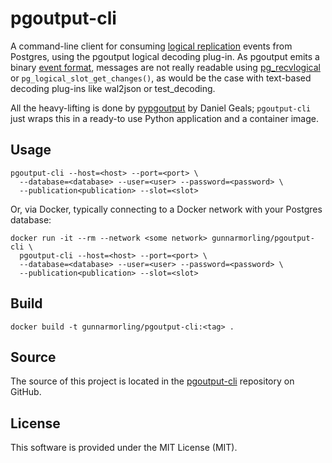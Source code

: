 # pgoutput-cli

A command-line client for consuming [logical replication](https://www.postgresql.org/docs/current/protocol-logical-replication.html) events from Postgres, using the pgoutput logical decoding plug-in.
As pgoutput emits a binary [event format](https://www.postgresql.org/docs/current/protocol-logicalrep-message-formats.html), messages are not really readable using [pg_recvlogical](https://www.postgresql.org/docs/current/app-pgrecvlogical.html) or `pg_logical_slot_get_changes()`,
as would be the case with text-based decoding plug-ins like wal2json or test_decoding.

All the heavy-lifting is done by [pypgoutput](https://github.com/dgea005/pypgoutput) by Daniel Geals; `pgoutput-cli` just wraps this in a ready-to use Python application and a container image.

## Usage

```
pgoutput-cli --host=<host> --port=<port> \
  --database=<database> --user=<user> --password=<password> \
  --publication<publication> --slot=<slot>
```

Or, via Docker, typically connecting to a Docker network with your Postgres database:

```
docker run -it --rm --network <some network> gunnarmorling/pgoutput-cli \
  pgoutput-cli --host=<host> --port=<port> \
  --database=<database> --user=<user> --password=<password> \
  --publication<publication> --slot=<slot>
```

## Build

```
docker build -t gunnarmorling/pgoutput-cli:<tag> .
```

## Source

The source of this project is located in the [pgoutput-cli](https://github.com/gunnarmorling/pgoutput-cli) repository on GitHub.

## License

This software is provided under the MIT License (MIT).
